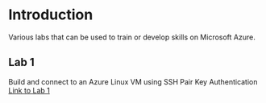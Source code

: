 # Introduction

Various labs that can be used to train or develop skills on Microsoft Azure.

## Lab 1

Build and connect to an Azure Linux VM using SSH Pair Key Authentication
[Link to Lab 1](https://github.com/neop26/public-labs-azure/tree/main/lab1)
